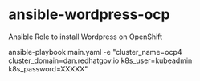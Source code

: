 # ansible-wordpress-ocp
Ansible Role to install Wordpress on OpenShift

ansible-playbook main.yaml -e "cluster_name=ocp4 cluster_domain=dan.redhatgov.io k8s_user=kubeadmin k8s_password=XXXXX"
